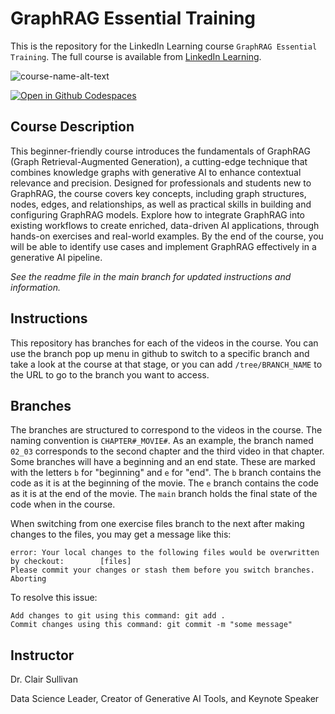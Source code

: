 # GraphRAG Essential Training
This is the repository for the LinkedIn Learning course `GraphRAG Essential Training`. The full course is available from [LinkedIn Learning][lil-course-url].

![course-name-alt-text][lil-thumbnail-url] 

[![Open in Github Codespaces](https://github.com/codespaces/badge.svg)](https://codespaces.new/avm-avm/graphrag-essential-training-3981041)

## Course Description

This beginner-friendly course introduces the fundamentals of GraphRAG (Graph Retrieval-Augmented Generation), a cutting-edge technique that combines knowledge graphs with generative AI to enhance contextual relevance and precision. Designed for professionals and students new to GraphRAG, the course covers key concepts, including graph structures, nodes, edges, and relationships, as well as practical skills in building and configuring GraphRAG models. Explore how to integrate GraphRAG into existing workflows to create enriched, data-driven AI applications, through hands-on exercises and real-world examples. By the end of the course, you will be able to identify use cases and implement GraphRAG effectively in a generative AI pipeline.

_See the readme file in the main branch for updated instructions and information._
## Instructions
This repository has branches for each of the videos in the course. You can use the branch pop up menu in github to switch to a specific branch and take a look at the course at that stage, or you can add `/tree/BRANCH_NAME` to the URL to go to the branch you want to access.

## Branches
The branches are structured to correspond to the videos in the course. The naming convention is `CHAPTER#_MOVIE#`. As an example, the branch named `02_03` corresponds to the second chapter and the third video in that chapter. 
Some branches will have a beginning and an end state. These are marked with the letters `b` for "beginning" and `e` for "end". The `b` branch contains the code as it is at the beginning of the movie. The `e` branch contains the code as it is at the end of the movie. The `main` branch holds the final state of the code when in the course.

When switching from one exercise files branch to the next after making changes to the files, you may get a message like this:

    error: Your local changes to the following files would be overwritten by checkout:        [files]
    Please commit your changes or stash them before you switch branches.
    Aborting

To resolve this issue:
	
    Add changes to git using this command: git add .
	Commit changes using this command: git commit -m "some message"

## Instructor

Dr. Clair Sullivan

Data Science Leader, Creator of Generative AI Tools, and Keynote Speaker

[0]: # (Replace these placeholder URLs with actual course URLs)

[lil-course-url]: https://www.linkedin.com/learning/graphrag-essential-training
[lil-thumbnail-url]: https://media.licdn.com/dms/image/v2/D4D0DAQFi9QampvwPSA/learning-public-crop_675_1200/B4DZetUdRvH4Ak-/0/1750959511423?e=2147483647&v=beta&t=of_oOKWXbCHekfDQV4BVnJvauTZd6DfRJGRwrabG1bo

